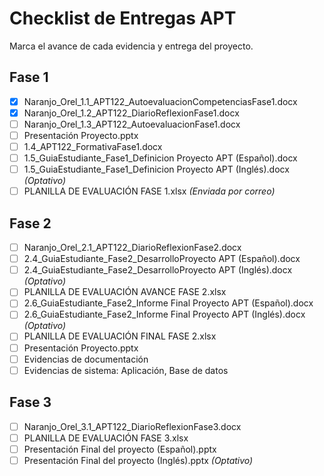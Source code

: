 # Checklist de Entregas APT

Marca el avance de cada evidencia y entrega del proyecto.

## Fase 1
- [X] Naranjo_Orel_1.1_APT122_AutoevaluacionCompetenciasFase1.docx
- [X] Naranjo_Orel_1.2_APT122_DiarioReflexionFase1.docx
- [ ] Naranjo_Orel_1.3_APT122_AutoevaluacionFase1.docx
- [ ] Presentación Proyecto.pptx
- [ ] 1.4_APT122_FormativaFase1.docx
- [ ] 1.5_GuiaEstudiante_Fase1_Definicion Proyecto APT (Español).docx
- [ ] 1.5_GuiaEstudiante_Fase1_Definicion Proyecto APT (Inglés).docx *(Optativo)*
- [ ] PLANILLA DE EVALUACIÓN FASE 1.xlsx *(Enviada por correo)*

## Fase 2
- [ ] Naranjo_Orel_2.1_APT122_DiarioReflexionFase2.docx
- [ ] 2.4_GuiaEstudiante_Fase2_DesarrolloProyecto APT (Español).docx
- [ ] 2.4_GuiaEstudiante_Fase2_DesarrolloProyecto APT (Inglés).docx *(Optativo)*
- [ ] PLANILLA DE EVALUACIÓN AVANCE FASE 2.xlsx
- [ ] 2.6_GuiaEstudiante_Fase2_Informe Final Proyecto APT (Español).docx
- [ ] 2.6_GuiaEstudiante_Fase2_Informe Final Proyecto APT (Inglés).docx *(Optativo)*
- [ ] PLANILLA DE EVALUACIÓN FINAL FASE 2.xlsx
- [ ] Presentación Proyecto.pptx
- [ ] Evidencias de documentación
- [ ] Evidencias de sistema: Aplicación, Base de datos

## Fase 3
- [ ] Naranjo_Orel_3.1_APT122_DiarioReflexionFase3.docx
- [ ] PLANILLA DE EVALUACIÓN FASE 3.xlsx
- [ ] Presentación Final del proyecto (Español).pptx
- [ ] Presentación Final del proyecto (Inglés).pptx *(Optativo)*
